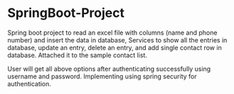 # SpringBoot-Project

Spring boot project to read an excel file with columns (name and phone number) and insert the data in database, 
Services to show all the entries in database, update an entry, delete an entry, and add single contact row in database. 
Attached it to the sample contact list.

User will get all above options after authenticating successfully using username and password. Implementing using spring security for authentication.
